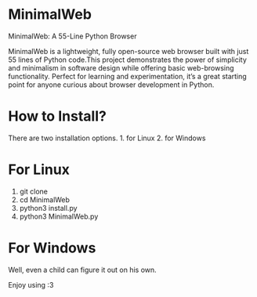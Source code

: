 # MinimalWeb
MinimalWeb: A 55-Line Python Browser

MinimalWeb is a lightweight, fully open-source web browser built with just 55 lines of Python code.This project demonstrates the power of simplicity and minimalism in software design while offering basic web-browsing functionality. Perfect for learning and experimentation, it’s a great starting point for anyone curious about browser development in Python.

# How to Install?

There are two installation options. 1. for Linux 2. for Windows

# For Linux
1. git clone 
2. cd MinimalWeb
3. python3 install.py
4. python3 MinimalWeb.py

# For Windows
Well, even a child can figure it out on his own.

Enjoy using :3
